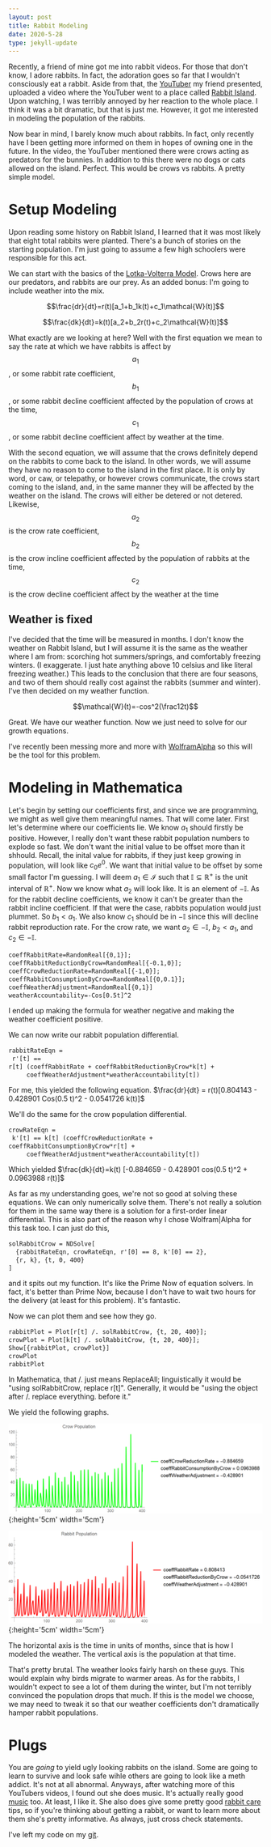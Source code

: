 ```yaml
---
layout: post
title: Rabbit Modeling
date: 2020-5-28
type: jekyll-update
---
```


Recently, a friend of mine got me into rabbit videos. For those that don't know, I adore rabbits.
In fact, the adoration goes so far that I wouldn't consciously eat a rabbit.
Aside from that, the [YouTuber][2] my friend presented, uploaded a video where the YouTuber went to a place called [Rabbit Island][3].
Upon watching, I was terribly annoyed by her reaction to the whole place. I think it was a bit dramatic,
but that is just me. However, it got me interested in modeling the population of the rabbits.

Now bear in mind, I barely know much about rabbits. In fact, only recently have I been getting more informed on them
in hopes of owning one in the future. 
In the video, the YouTuber mentioned there were crows acting as predators for the bunnies.
In addition to this there were no dogs or cats allowed on the island.
Perfect. This would be crows vs rabbits. A pretty simple model.

# Setup Modeling

Upon reading some history on Rabbit Island, I learned that it was most likely that eight total rabbits were planted.
There's a bunch of stories on the starting population.
I'm just going to assume a few high schoolers were responsible for this act.

We can start with the basics of the [Lotka-Volterra Model][1].
Crows here are our predators, and rabbits are our prey. As an added bonus: I'm going to include weather into the mix.

$$\frac{dr}{dt}=r(t)[a_1+b_1k(t)+c_1\mathcal{W}(t)]$$

$$\frac{dk}{dt}=k(t)[a_2+b_2r(t)+c_2\mathcal{W}(t)]$$

What exactly are we looking at here? 
Well with the first equation we mean to say the rate at which we have rabbits is affect by
$$a_1$$, or some rabbit rate coefficient,
$$b_1$$, or some rabbit decline coefficient affected by the population of crows at the time,
$$c_1$$, or some rabbit decline coefficient affect by weather at the time.

With the second equation, we will assume that the crows definitely depend on the rabbits to come back to the island.
In other words, we will assume they have no reason to come to the island in the first place.
It is only by word, or caw, or telepathy, or however crows communicate, the crows start coming to the island,
and, in the same manner they will be affected by the weather on the island.
The crows will either be detered or not detered. Likewise,
$$a_2$$ is the crow rate coefficient,
$$b_2$$ is the crow incline coefficient affected by the population of rabbits at the time,
$$c_2$$ is the crow decline coefficient affect by the weather at the time

## Weather is fixed
I've decided that the time will be measured in months. 
I don't know the weather on Rabbit Island, but I will assume it is the same as the weather where I am from:
scorching hot summers/springs, and comfortably freezing winters.
(I exaggerate. I just hate anything above 10 celsius and like literal freezing weather.)
This leads to the conclusion that there are four seasons,
and two of them should really cost against the rabbits (summer and winter).
I've then decided on my weather function.

$$\mathcal{W}(t)=-cos^2(\frac12t)$$

Great. We have our weather function. Now we just need to solve for our growth equations.

I've recently been messing more and more with [WolframAlpha][4] so this will be the tool for this problem.

# Modeling in Mathematica

Let's begin by setting our coefficients first, 
and since we are programming, we might as well give them meaningful names. That will come later.
First let's determine where our coefficients lie. We know $a_1$ should firstly be positive.
However, I really don't want these rabbit population numbers to explode so fast.
We don't want the initial value to be offset more than it shhould.
Recall, the inital value for rabbits, if they just keep growing in population, will look like $c_0e^0$.
We want that initial value to be offset by some small factor I'm guessing.
I will deem $a_1\in\mathcal{I}$ such that $\mathbb{I}\subseteq\mathbb{R^+}$ is the unit interval of $\mathbb{R^+}$.
Now we know what $a_2$ will look like. It is an element of $-\mathbb{I}$.
As for the rabbit decline coefficients, we know it can't be greater than the rabbit incline coefficient.
If that were the case, rabbits population would just plummet. So $b_1<a_1$.
We also know $c_1$ should be in $-\mathbb{I}$ since this will decline rabbit reproduction rate.
For the crow rate, we want $a_2\in-\mathbb{I}$, $b_2<a_1$, and $c_2\in-\mathbb{I}$.


```
coeffRabbitRate=RandomReal[{0,1}];
coeffRabbitReductionByCrow=RandomReal[{-0.1,0}];
coeffCrowReductionRate=RandomReal[{-1,0}];
coeffRabbitConsumptionByCrow=RandomReal[{0,0.1}];
coeffWeatherAdjustment=RandomReal[{0,1}]
weatherAccountability=-Cos[0.5t]^2
```
I ended up making the formula for weather negative and making the weather coefficient positive.

We can now write our rabbit population differential.

```
rabbitRateEqn = 
 r'[t] == 
r[t] (coeffRabbitRate + coeffRabbitReductionByCrow*k[t] + 
     coeffWeatherAdjustment*weatherAccountability[t])
```

For me, this yielded the following equation.
$\frac{dr}{dt} = r(t)[0.804143 - 0.428901 Cos(0.5 t)^2 - 0.0541726 k(t)]$

We'll do the same for the crow population differential.

```
crowRateEqn = 
 k'[t] == k[t] (coeffCrowReductionRate + coeffRabbitConsumptionByCrow*r[t] + 
     coeffWeatherAdjustment*weatherAccountability[t])
```
Which yielded
$\frac{dk}{dt}=k(t) [-0.884659 - 0.428901 cos(0.5 t)^2 + 0.0963988 r(t)]$

As far as my understanding goes, we're not so good at solving these equations. We can only numerically solve them.
There's not really a solution for them in the same way there is a solution for a first-order linear differential.
This is also part of the reason why I chose Wolfram|Alpha for this task too.
I can just do this,

```
solRabbitCrow = NDSolve[
  {rabbitRateEqn, crowRateEqn, r'[0] == 8, k'[0] == 2},
  {r, k}, {t, 0, 400}
]
```
and it spits out my function. It's like the Prime Now of equation solvers.
In fact, it's better than Prime Now, because I don't have to wait two hours for the delivery (at least for this problem).
It's fantastic.

Now we can plot them and see how they go.

```
rabbitPlot = Plot[r[t] /. solRabbitCrow, {t, 20, 400}];
crowPlot = Plot[k[t] /. solRabbitCrow, {t, 20, 400}];
Show[{rabbitPlot, crowPlot}]
crowPlot
rabbitPlot
```

In Mathematica, that /. just means ReplaceAll; linguistically it would be "using solRabbitCrow, replace r[t]".
Generally, it would be "using the object after /. replace everything. before it."

We yield the following graphs. 

![](../assets/img/plots/crow_plot.png){:height='5cm' width='5cm'}


![](../assets/img/plots/rabbit_plot.png){:height='5cm' width='5cm'}

The horizontal axis is the time in units of months, since that is how I modeled the weather.
The vertical axis is the population at that time.

That's pretty brutal. The weather looks fairly harsh on these guys.
This would explain why birds migrate to warmer areas.
As for the rabbits, I wouldn't expect to see a lot of them during the winter,
but I'm not terribly convinced the population drops that much.
If this is the model we choose, we may need to tweak it so that our weather coefficients don't dramatically hamper rabbit populations.

# Plugs
You are *going* to yield ugly looking rabbits on the island.
Some are going to learn to survive and look safe wihle others are going to look like a meth addict.
It's not at all abnormal.
Anyways, after watching more of this YouTubers videos, I found out she does music. It's actually really good [music][5] too.
At least, I like it. She also does give some pretty good [rabbit care][4] tips,
so if you're thinking about getting a rabbit, or want to learn more about them she's pretty informative.
As always, just cross check statements.

I've left my code on my [git].

[1]: https://en.wikipedia.org/wiki/Lotka%E2%80%93Volterra_equations
[2]: https://youtu.be/mP6LHPIW12M 
[3]: https://en.wikipedia.org/wiki/%C5%8Ckunoshima
[5]: https://www.youtube.com/channel/UCziEEv2DlnaaPYEa4jSqFjw
[4]: https://www.youtube.com/channel/UCUSfEor0VihlL4fMt-VlLgQ
[git]: https://github.com/aferios/
